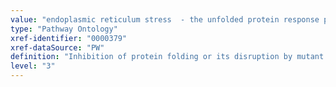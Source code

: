 ```yaml
---
value: "endoplasmic reticulum stress  - the unfolded protein response pathway"
type: "Pathway Ontology"
xref-identifier: "0000379"
xref-dataSource: "PW"
definition: "Inhibition of protein folding or its disruption by mutant proteins in the endoplasmic reticulum triggers a signal transduction response known as the unfolded protein response (UPR). UPR increases the biosynthetic capacity while decreasing the biosynthetic burden of the secretory pathway through up- and downregulation of gene expression."
level: "3"
---
```

